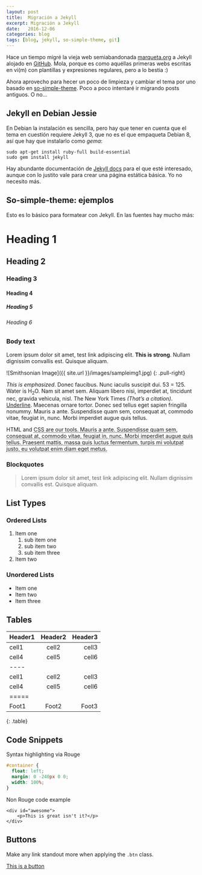 ```yaml
---
layout: post
title:  Migración a Jekyll
excerpt: Migración a Jekyll
date:   2016-12-06
categories: blog
tags: [blog, jekyll, so-simple-theme, git]
---
```

Hace un tiempo migré la vieja web semiabandonada [marqueta.org] a Jekyll alojado en [GitHub]. Mola, porque es como aquéllas primeras webs escritas en vi(m) con plantillas y expresiones regulares, pero a lo bestia :)

Ahora aprovecho para hecer un poco de limpieza y cambiar el tema por uno basado en [so-simple-theme]. Poco a poco intentaré ir migrando posts antiguos. O no...

## Jekyll en Debian Jessie

En Debian la instalación es sencilla, pero hay que tener en cuenta que el tema en cuestión requiere Jekyll 3, que no es el que empaqueta Debian 8, así que hay que instalarlo como _gema_:

```shell
sudo apt-get install ruby-full build-essential
sudo gem install jekyll
```

Hay abundante documentación de [Jekyll docs][jekyll] para el que esté interesado, aunque con lo justito vale para crear una página estática básica. Yo no necesito más.

## So-simple-theme: ejemplos

Esto es lo básico para formatear con Jekyll. En las fuentes hay mucho más:

# Heading 1

## Heading 2

### Heading 3

#### Heading 4

##### Heading 5

###### Heading 6

### Body text

Lorem ipsum dolor sit amet, test link adipiscing elit. **This is strong**. Nullam dignissim convallis est. Quisque aliquam.

![Smithsonian Image]({{ site.url }}/images/sampleimg1.jpg)
{: .pull-right}

*This is emphasized*. Donec faucibus. Nunc iaculis suscipit dui. 53 = 125. Water is H<sub>2</sub>O. Nam sit amet sem. Aliquam libero nisi, imperdiet at, tincidunt nec, gravida vehicula, nisl. The New York Times <cite>(That’s a citation)</cite>. <u>Underline</u>. Maecenas ornare tortor. Donec sed tellus eget sapien fringilla nonummy. Mauris a ante. Suspendisse quam sem, consequat at, commodo vitae, feugiat in, nunc. Morbi imperdiet augue quis tellus.

HTML and <abbr title="cascading stylesheets">CSS<abbr> are our tools. Mauris a ante. Suspendisse quam sem, consequat at, commodo vitae, feugiat in, nunc. Morbi imperdiet augue quis tellus. Praesent mattis, massa quis luctus fermentum, turpis mi volutpat justo, eu volutpat enim diam eget metus.

### Blockquotes

> Lorem ipsum dolor sit amet, test link adipiscing elit. Nullam dignissim convallis est. Quisque aliquam.

## List Types

### Ordered Lists

1. Item one
   1. sub item one
   2. sub item two
   3. sub item three
2. Item two

### Unordered Lists

* Item one
* Item two
* Item three

## Tables

| Header1 | Header2 | Header3 |
|:--------|:-------:|--------:|
| cell1   | cell2   | cell3   |
| cell4   | cell5   | cell6   |
|----
| cell1   | cell2   | cell3   |
| cell4   | cell5   | cell6   |
|=====
| Foot1   | Foot2   | Foot3   |
{: .table}

## Code Snippets

Syntax highlighting via Rouge

```css
#container {
  float: left;
  margin: 0 -240px 0 0;
  width: 100%;
}
```

Non Rouge code example

    <div id="awesome">
        <p>This is great isn't it?</p>
    </div>

## Buttons

Make any link standout more when applying the `.btn` class.

<div markdown="0"><a href="#" class="btn">This is a button</a></div>

[so-simple-theme]: https://mmistakes.github.io/so-simple-theme/
[marqueta.org]: http://marqueta.org
[GitHub]: https://github.com
[jekyll]: http://jekyllrb.com
